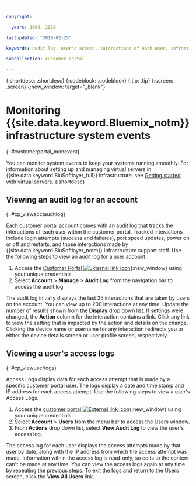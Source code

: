 ```yaml
---

copyright:

  years: 1994, 2019

lastupdated: "2019-02-25"

keywords: audit log, user's access, interactions of each user, infrastructure system events 

subcollection: customer-portal

---
```


{:shortdesc: .shortdesc}
{:codeblock: .codeblock}
{:tip: .tip}
{:screen: .screen}
{:new_window: target="_blank"}



# Monitoring {{site.data.keyword.Bluemix_notm}} infrastructure system events
{: #customerportal_monevent}

You can monitor system events to keep your systems running smoothly. For information about setting up and managing virtual servers in {{site.data.keyword.BluSoftlayer_full}} infrastructure, see [Getting started with virtual servers](/docs/vsi/vsi_index.html#getting-started-with-virtual-servers).
{:shortdesc}

## Viewing an audit log for an account
{: #cp_viewacctauditlog}

Each customer portal account comes with an audit log that tracks the interactions of each user within the customer portal. Tracked interactions include login attempts (success and failures), port speed updates, power on or off and restarts, and those interactions made by {{site.data.keyword.BluSoftlayer_notm}} infrastructure support staff. Use the following steps to view an audit log for a user account.

1. Access the [Customer Portal ![External link icon](../icons/launch-glyph.svg)](https://control.softlayer.com/){:new_window} using your unique credentials.
2. Select **Account** > **Manage** > **Audit Log** from the navigation bar to access the audit log.

The audit log initially displays the last 25 interactions that are taken by users on the account. You can view up to 200 interactions at any time. Update the number of results shown from the **Display** drop down list. If settings were changed, the **Action** column for the interaction contains a link. Click any link to view the setting that is impacted by the action and details on the change. Clicking the device name or username for any interaction redirects you to either the device details screen or user profile screen, respectively.

## Viewing a user's access logs
{: #cp_viewuserlogs}

Access Logs display data for each access attempt that is made by a specific customer portal user. The logs display a date and time stamp and IP address for each access attempt. Use the following steps to view a user's Access Logs.

1. Access the [customer portal ![External link icon](../icons/launch-glyph.svg)](https://control.softlayer.com/){:new_window} using your unique credentials.
2. Select **Account** > **Users** from the menu bar to access the Users window.
3. From **Actions** drop down list, select **View Audit Log** to view the user's access log.

The access log for each user displays the access attempts made by that user by date, along with the IP address from which the access attempt was made. Information within the access log is read-only, so edits to the content can't be made at any time. You can view the access logs again at any time by repeating the previous steps. To exit the logs and return to the Users screen, click the **View All Users** link.
